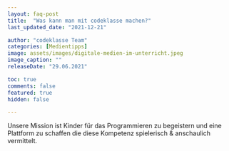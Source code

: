 ```yaml
---
layout: faq-post
title:  "Was kann man mit codeklasse machen?"
last_updated_date: "2021-12-21"

author: "codeklasse Team"
categories: [Medientipps]
image: assets/images/digitale-medien-im-unterricht.jpeg
image_caption: ""
releaseDate: "29.06.2021"

toc: true
comments: false
featured: true
hidden: false

---
```


Unsere Mission ist Kinder für das Programmieren zu begeistern und eine Plattform zu schaffen die diese Kompetenz spielerisch & anschaulich vermittelt.